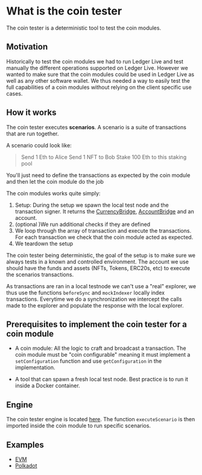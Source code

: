 # What is the coin tester

The coin tester is a deterministic tool to test the coin modules.

## Motivation

Historically to test the coin modules we had to run Ledger Live and test manually the different operations supported on Ledger Live. However we wanted to make sure that the coin modules could be used in Ledger Live as well as any other software wallet. We thus needed a way to easily test the full capabilities of a coin modules without relying on the client specific use cases.

## How it works

The coin tester executes **scenarios**. A scenario is a suite of transactions that are run together.

A scenario could look like:

> Send 1 Eth to Alice
> Send 1 NFT to Bob
> Stake 100 Eth to this staking pool 

You'll just need to define the transactions as expected by the coin module and then let the coin module do the job

The coin modules works quite simply:

1. Setup: During the setup we spawn the local test node and the transaction signer. It returns the [CurrencyBridge](https://github.com/LedgerHQ/ledger-live/wiki/LLC:CurrencyBridge), [AccountBridge](https://github.com/LedgerHQ/ledger-live/wiki/LLC:AccountBridge) and an account.
2. (optional )We run additional checks if they are defined
3. We loop through the array of transaction and execute the transactions. For each transaction we check that the coin module acted as expected.
4. We teardown the setup

The coin tester being deterministic, the goal of the setup is to make sure we always tests in a known and controlled environment. The account we use should have the funds and assets (NFTs, Tokens, ERC20s, etc) to execute the scenarios transactions.

As transactions are ran in a local testnode we can't use a "real" explorer, we thus use the functions `beforeSync` and `mockIndexer` locally index transactions.
Everytime we do a synchronization we intercept the calls made to the explorer and populate the response with the local explorer.

## Prerequisites to implement the coin tester for a coin module

- A coin module: All the logic to craft and broadcast a transaction. The coin module must be "coin configurable" meaning it must implement a `setConfiguration` function and use `getConfiguration` in the implementation.

- A tool that can spawn a fresh local test node. Best practice is to run it inside a Docker container.


## Engine

The coin tester engine is located [here](https://github.com/LedgerHQ/ledger-live/blob/develop/libs/coin-tester/src/main.ts). The function `executeScenario` is then imported inside the coin module to run specific scenarios.

## Examples

- [EVM](https://github.com/LedgerHQ/ledger-live/tree/develop/libs/coin-modules/coin-evm/src/__tests__/coin-tester)
- [Polkadot](https://github.com/LedgerHQ/ledger-live/tree/develop/libs/coin-modules/coin-polkadot/src/test/coin-tester)
